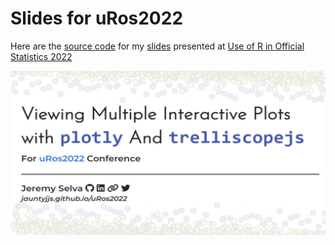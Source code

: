 Slides for uRos2022
================

Here are the [source code](https://github.com/JauntyJJS/uRos2022) for my
[slides](https://jauntyjjs.github.io/uRos2022) presented at [Use of R in
Official Statistics 2022](https://r-project.ro/conference2022.html)

![](share-card.png)
